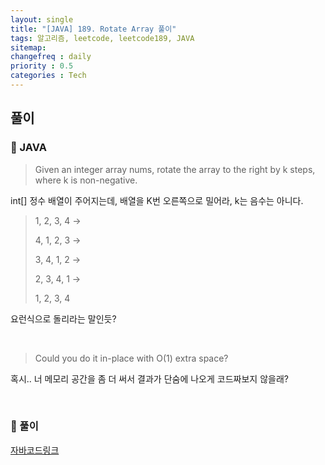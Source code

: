 ```yaml
---
layout: single
title: "[JAVA] 189. Rotate Array 풀이"
tags: 알고리즘, leetcode, leetcode189, JAVA
sitemap:
changefreq : daily
priority : 0.5
categories : Tech
---
```

##  풀이
### 📖 JAVA

>Given an integer array nums, rotate the array to the right by k steps, where k is non-negative.

int[] 정수 배열이 주어지는데, 배열을 K번 오른쪽으로 밀어라, k는 음수는 아니다.

> 1, 2, 3, 4 ->
> 
> 4, 1, 2, 3 ->
> 
> 3, 4, 1, 2 ->
> 
> 2, 3, 4, 1 ->
> 
> 1, 2, 3, 4

요런식으로 돌리라는 말인듯?

<br>

>Could you do it in-place with O(1) extra space?

혹시.. 너 메모리 공간을 좀 더 써서 결과가 단숨에 나오게 코드짜보지 않을래?

<br>

### 📖 풀이
[자바코드링크]("")

```java



```






<br>

<br>

<br>

<br>

















